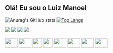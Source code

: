 ## Olá! Eu sou o Luiz Manoel
<link rel="stylesheet" href="https://cdn.jsdelivr.net/gh/devicons/devicon@v2.15.1/devicon.min.css">

![Anurag's GitHub stats](https://github-readme-stats.vercel.app/api?username=LuizManoelDev&show_icons=true&theme=transparent&line_height=28.5)
[![Top Langs](https://github-readme-stats.vercel.app/api/top-langs/?username=LuizManoelDev&layout=donut&theme=transparent)](https://github.com/anuraghazra/github-readme-stats)


<div> 
  <a href="https://www.instagram.com/luizmanoel._/" target="_blank"><img src="https://img.shields.io/badge/-Instagram-%23E4405F?style=for-the-badge&logo=instagram&logoColor=white" target="_blank"></a>
 <a href="https://discord.gg/kgkBjhzM" target="_blank"><img src="https://img.shields.io/badge/Discord-7289DA?style=for-the-badge&logo=discord&logoColor=white" target="_blank"></a> 
  <a href = "mailto:dantasluizmanoel@gmail.com"><img src="https://img.shields.io/badge/-Gmail-%23333?style=for-the-badge&logo=gmail&logoColor=white" target="_blank"></a>
  <a href="https://www.linkedin.com/in/luiz-manoel-dantas-8b560221b/" target="_blank"><img src="https://img.shields.io/badge/-LinkedIn-%230077B5?style=for-the-badge&logo=linkedin&logoColor=white" target="_blank"></a> 
</div>

<div style="display: inline_block"><br>

  <img align="center" height="30" width="40" src="https://cdn.jsdelivr.net/gh/devicons/devicon/icons/typescript/typescript-original.svg" />
  <img align="center" height="30" width="40" src="https://cdn.jsdelivr.net/gh/devicons/devicon/icons/javascript/javascript-original.svg" />
  <!--<img align="center" height="30" width="40" src="https://cdn.jsdelivr.net/gh/devicons/devicon/icons/angularjs/angularjs-original.svg" /> -->
  <img align="center" height="30" src="https://cdn.jsdelivr.net/gh/devicons/devicon/icons/html5/html5-plain.svg" />
  <img align="center" height="30" src="https://cdn.jsdelivr.net/gh/devicons/devicon/icons/css3/css3-plain.svg" />
  <img align="center" height="30" width="40" src="https://cdn.jsdelivr.net/gh/devicons/devicon/icons/java/java-original-wordmark.svg" />
  <img align="center" height="30" width="40" src="https://cdn.jsdelivr.net/gh/devicons/devicon/icons/python/python-plain.svg" />
  <img align="center" height="30" width="40" src="https://cdn.jsdelivr.net/gh/devicons/devicon/icons/postgresql/postgresql-plain.svg" />
  <img align="center" height="30" width="40" src="https://cdn.jsdelivr.net/gh/devicons/devicon/icons/mongodb/mongodb-original.svg"/> 
  
  
</div>
